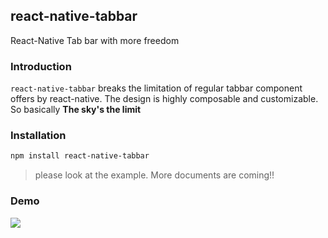 ## react-native-tabbar

React-Native Tab bar with more freedom

### Introduction

`react-native-tabbar` breaks the limitation of regular tabbar component offers by react-native. The design is highly composable and customizable. So basically **The sky's the limit**

### Installation

```bash
npm install react-native-tabbar
```

> please look at the example. More documents are coming!!

### Demo

![](./tab-demo.gif)
